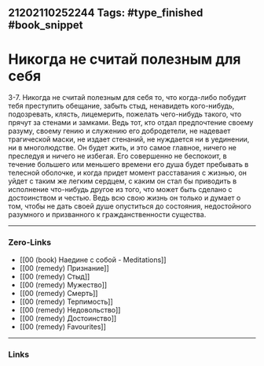 21202110252244
Tags: #type_finished #book_snippet 
---
# Никогда не считай полезным для себя

 3-7. Никогда не считай полезным для себя то, что когда-либо побудит тебя преступить обещание, забыть стыд, ненавидеть кого-нибудь, подозревать, клясть, лицемерить, пожелать чего-нибудь такого, что прячут за стенами и замками. Ведь тот, кто отдал предпочтение своему разуму, своему гению и служению его добродетели, не надевает трагической маски, не издает стенаний, не нуждается ни в уединении, ни в многолюдстве. Он будет жить, и это самое главное, ничего не преследуя и ничего не избегая. Его совершенно не беспокоит, в течение большего или меньшего времени его душа будет пребывать в телесной оболочке, и когда придет момент расставания с жизнью, он уйдет с таким же легким сердцем, с каким он стал бы приводить в исполнение что-нибудь другое из того, что может быть сделано с достоинством и честью. Ведь всю свою жизнь он только и думает о том, чтобы не дать своей душе опуститься до состояния, недостойного разумного и призванного к гражданственности существа. 

---
### Zero-Links
 - [[00 (book) Наедине с собой - Meditations]]
 - [[00 (remedy) Признание]]
 - [[00 (remedy) Стыд]]
 - [[00 (remedy) Мужество]]
 - [[00 (remedy) Смерть]]
 - [[00 (remedy) Терпимость]]
 - [[00 (remedy) Недовольство]]
 - [[00 (remedy) Достоинство]]
 - [[00 (remedy) Favourites]]
---
### Links

